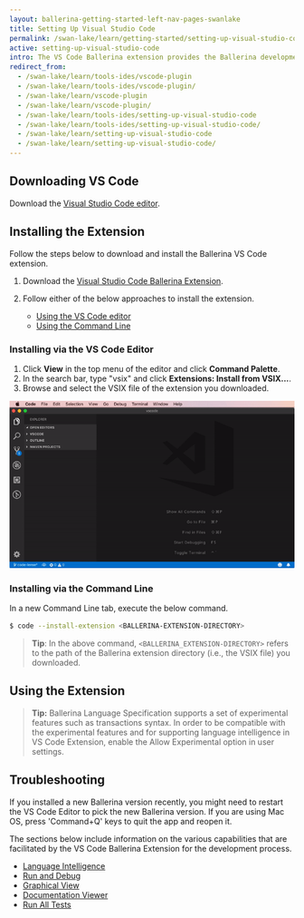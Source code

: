 ```yaml
---
layout: ballerina-getting-started-left-nav-pages-swanlake
title: Setting Up Visual Studio Code
permalink: /swan-lake/learn/getting-started/setting-up-visual-studio-code/
active: setting-up-visual-studio-code
intro: The VS Code Ballerina extension provides the Ballerina development capabilities in VS Code. The below sections include instructions on how to download, install, and use the features of the VS Code extension.
redirect_from:
  - /swan-lake/learn/tools-ides/vscode-plugin
  - /swan-lake/learn/tools-ides/vscode-plugin/
  - /swan-lake/learn/vscode-plugin
  - /swan-lake/learn/vscode-plugin/
  - /swan-lake/learn/tools-ides/setting-up-visual-studio-code
  - /swan-lake/learn/tools-ides/setting-up-visual-studio-code/
  - /swan-lake/learn/setting-up-visual-studio-code
  - /swan-lake/learn/setting-up-visual-studio-code/
---
```


## Downloading VS Code 

Download the [Visual Studio Code editor](https://code.visualstudio.com/download).


## Installing the Extension

Follow the steps below to download and install the Ballerina VS Code extension.

1. Download the [Visual Studio Code Ballerina Extension](/downloads).

2. Follow either of the below approaches to install the extension.
    - [Using the VS Code editor](#using-the-vs-code-editor)
    - [Using the Command Line](#using-the-command-line)

### Installing via the VS Code Editor

1. Click **View** in the top menu of the editor and click **Command Palette**.
2. In the search bar, type "vsix" and click **Extensions: Install from VSIX...**.
3. Browse and select the VSIX file of the extension you downloaded.

![Install using the Command Palette of the editor.](/swan-lake/learn/images/install-via-palette.gif)

### Installing via the Command Line
In a new Command Line tab, execute the below command.
```bash
$ code --install-extension <BALLERINA-EXTENSION-DIRECTORY>
```
> **Tip**: In the above command, `<BALLERINA_EXTENSION-DIRECTORY>` refers to the path of the Ballerina extension directory (i.e., the VSIX file) you downloaded.

## Using the Extension

> **Tip:** Ballerina Language Specification supports a set of experimental features such as transactions syntax. In order to be compatible with the experimental features and for supporting language intelligence in VS Code Extension, enable the Allow Experimental option in user settings.

## Troubleshooting

If you installed a new Ballerina version recently, you might need to restart the VS Code Editor to pick the new Ballerina version. If you are using Mac OS, press 'Command+Q' keys to quit the app and reopen it.

The sections below include information on the various capabilities that are facilitated by the VS Code Ballerina Extension for the development process.

- [Language Intelligence](/swan-lake/learn/vscode-plugin/language-intelligence)
- [Run and Debug](/swan-lake/learn/vscode-plugin/run-and-debug)
- [Graphical View](/swan-lake/learn/vscode-plugin/graphical-editor)
- [Documentation Viewer](/swan-lake/learn/vscode-plugin/documentation-viewer)
- [Run All Tests](/swan-lake/learn/vscode-plugin/run-all-tests)

